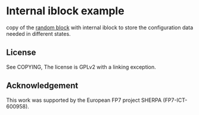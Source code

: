 Internal iblock example
=======================

copy of the [random block] with internal iblock to store the configuration data needed in different states.

[random block]: https://github.com/kmarkus/microblx/tree/dev/std_blocks/random

License
-------

See COPYING, The license is GPLv2 with a linking exception.

Acknowledgement
---------------

This work was supported by the European FP7 project SHERPA (FP7-ICT-600958).
